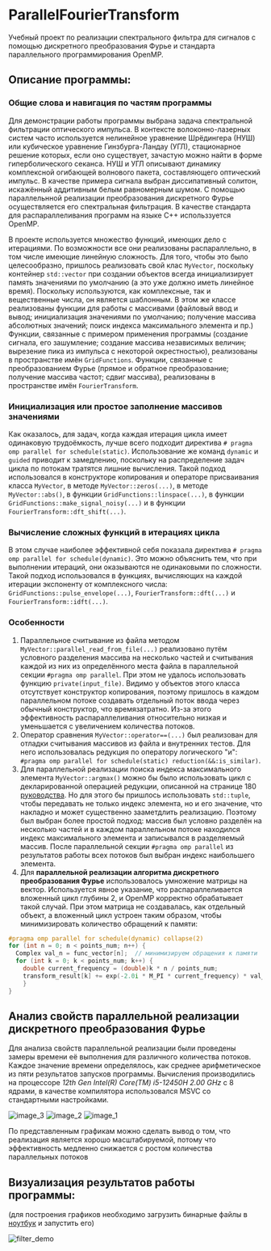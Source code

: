# ParallelFourierTransform
Учебный проект по реализации спектрального фильтра для сигналов с помощью дискретного преобразования Фурье и стандарта параллельного программирования OpenMP.

## Описание программы: 
### Общие слова и навигация по частям программы
Для демонстрации работы программы выбрана задача спектральной фильтрации оптического импульса. В контексте волоконно-лазерных систем часто используется нелинейное уравнение Шрёдингера (НУШ) или кубическое уравнение Гинзбурга-Ландау (УГЛ), стационарное решение которых, если оно существует, зачастую можно найти в форме гиперболического секанса. НУШ и УГЛ описывают динамику комплексной огибающей волнового пакета, составляющего оптический импульс. 
В качестве примера сигнала выбран диссипативный солитон, искажённый аддитивным белым равномерным шумом. С помощью параллельнной реализации преобразования дискретного Фурье осуществляется его спектральная фильтрация. В качестве стандарта для распараллеливания программ на языке C++ использзуется OpenMP.

В проекте используется множество функций, имеющих дело с итерациями. По возможности все они реализованы распараллельно, в том числе имеющие линейную сложность. Для того, чтобы это было целесообразно, пришлось реализовать свой клас `MyVector`, поскольку контейнер `std::vector` при создании объектов всегда инициализирует память значениями по умолчанию (а это уже должно иметь линейное время). Поскольку используются, как комплексные, так и вещественные числа, он является шаблонным. В этом же классе реализованы функции для работы с массивами (файловый ввод и вывод; инициализация значениями по умолчанию; получение массива абсолютных значений; поиск индекса максимального элемента и пр.)
Функции, связанные с примером применения программы (создание сигнала, его зашумление; создание массива независимых величин; вырезение пика из импульса с некоторой окрестностью), реализованы в пространстве имён `GridFunctions`. 
Функции, связанные с преобразованием Фурье (прямое и обратное преобразование; получение массива частот; сдвиг массива), реализованы в пространстве имён `FourierTransform`.

### Инициализация или простое заполнение массивов значениями 
Как оказалось, для задач, когда каждая итерация цикла имеет одинаковую трудоёмкость, лучше всего подходит директива `# pragma omp parallel for schedule(static)`. Использование же команд `dynamic` и `guided` приводит к замедлению, поскольку на распределение задач цикла по потокам тратятся лишние вычисления. 
Такой подход использовался в конструкторе копирования и операторе присваивания класса `MyVector`, в методе `MyVector::zeros(...)`, в методе `MyVector::abs()`, в функции `GridFunctions::linspace(...)`, в функции `GridFunctions::make_signal_noisy(...)` и в функции `FourierTransform::dft_shift(...)`.

### Вычисление сложных функций в итерациях цикла
В этом случае наиболее эффективной себя показала директива `# pragma omp parallel for schedule(dynamic)`. Это можно объяснить тем, что при выполнении итераций, они оказываются не одинаковыми по сложности. 
Такой подход использовался в функциях, вычисляющих на каждой итерации экспоненту от комплексного числа: `GridFunctions::pulse_envelope(...)`, `FourierTransform::dft(...)` и `FourierTransform::idft(...)`.

### Особенности 
1. Параллельное считывание из файла методом `MyVector::parallel_read_from_file(...)` реализовано путём условного разделения массива на несколько частей и считывания каждой из них из определённого места файла в параллельной секции `#pragma omp parallel`. При этом не удалось использовать функцию `private(input_file)`. Видимо у объектов этого класса отсутствует конструктор копирования, поэтому пришлось в каждом параллельном потоке создавать отдельный поток ввода через обычный конструктор, что времязатратно. Из-за этого эффективность распараллеливания относительно низкая и уменьшается с увеличением количества потоков.
2. Оператор сравнения `MyVector::operator==(...)` был реализован для отладки считывания массивов из файла и внутренних тестов. Для него использовалась редукция по оператору логического "и": `#pragma omp parallel for schedule(static) reduction(&&:is_similar)`.
3. Для параллельной реализации поиска индекса максимального элемента `MyVector::argmax()` можно бы было использовать цикл с декларированной операцией редукции, описанной на странице 180 [руководства](https://www.openmp.org/wp-content/uploads/OpenMP4.0.0.pdf). Но для этого бы пришлось использовать `std::tuple`, чтобы передавать не только индекс элемента, но и его значение, что накладно и может существенно зааметдлить реализацию. Поэтому был выбран более простой подход: массив был условно разделён на несколько частей и в каждом параллельном потоке находился индекс максимального элемента и записывался в разделяемый массив. После параллельной секции `#pragma omp parallel` из результатов работы всех потоков был выбран индекс наибольшего элемента.
4. Для **параллельной реализации алгоритма дискретного преобразования Фурье** использовалось умножение матрицы на вектор. Используется явное указание, что распараллеливается вложенный цикл глубины 2, и OpenMP корректно обрабатывает такой случай. При этом матрица не создавалась, как отдельный объект, а вложенный цикл устроен таким образом, чтобы минимизировать количество обращений к памяти: 
```c++
#pragma omp parallel for schedule(dynamic) collapse(2)
for (int n = 0; n < points_num; n++) {
  Complex val_n = func_vector[n];  // минимизируем обращения к памяти
  for (int k = 0; k < points_num; k++) {
    double current_frequency = (double)k * n / points_num;
    transform_result[k] += exp(-2.0i * M_PI * current_frequency) * val_n;
    }
}
```

## Анализ свойств параллельной реализации дискретного преобразования Фурье 
Для анализа свойств параллельной реализации были проведены замеры времени её выполнения для различного количества потоков. Каждое значение времени определялось, как среднее арифметическое из пяти результатов запусков программы. Вычисления производились на процессоре *12th Gen Intel(R) Core(TM) i5-12450H 2.00 GHz* с 8 ядрами, в качестве компилятора использовался MSVC со стандартными настройками.

![image_3](https://github.com/user-attachments/assets/f60462d5-e488-4f1c-8367-4be09e79337e)
![image_2](https://github.com/user-attachments/assets/5d44e4dc-80ed-4ae7-81d9-1b4881bb6ff1)
![image_1](https://github.com/user-attachments/assets/6ab64ab6-92e2-46d4-976c-1d99555469cc)

По представленным графикам можно сделать вывод о том, что реализация является хорошо масштабируемой, потому что эффективность медленно снижается с ростом количества параллельных потоков


## Визуализация результатов работы программы:
(для построения графиков необходимо загрузить бинарные файлы в [ноутбук](https://colab.research.google.com/drive/1-UlH4bmY1PnjkDwtWJfJXWtwqR4FPy5y?usp=sharing) и запустить его)

![filter_demo](https://github.com/user-attachments/assets/4f3e866b-9dd0-4d8b-b5cf-f951c34a2a51)
